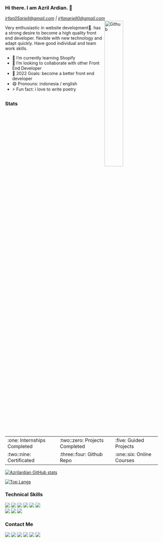 ### Hi there. I am Azril Ardian. 👋
*irfan05ariell@gmail.com \| irfanariell0@gmail.com*
<img width="35%" align="right" alt="Github" src="https://user-images.githubusercontent.com/48678280/88862734-4903af80-d201-11ea-968b-9c939d88a37c.gif" />

Very enthusiastic in website development💙. has a strong desire to become a high quality front end developer. flexible with new technology and adapt quickly. Have good individual and team work skills.

-   🌱 I’m currently learning Shopify
-   👯 I’m looking to collaborate with other Front End Developer
-   🥅 2022 Goals: become a better front end developer
-   😄 Pronouns: indonesia / english
-   ⚡ Fun fact: i love to write poetry

### Stats
<table>
  <tr>
    <td> :one: Internships Completed </td>
    <td> :two::zero: Projects Completed </td>
    <td>  :five: Guided Projects  </td>
  </tr>
  <tr>
    <td>  :two::nine: Certificated  </td>
    <td>  :three::four: Github Repo </td>
    <td>  :one::six: Online Courses  </td>
  </tr>
</table>

[![Azrilardian GitHub stats](https://github-readme-stats.vercel.app/api?username=azrilardian&show_icons=true)](https://github.com/anuraghazra/github-readme-stats)

[![Top Langs](https://github-readme-stats.vercel.app/api/top-langs/?username=azrilardian&layout=compact)](https://github.com/anuraghazra/github-readme-stats)


### Technical Skills
<img src = "https://img.shields.io/badge/-HTML5-E34F26?style=flat&logo=html5&logoColor=white"> <img src = "https://img.shields.io/badge/-CSS3-1572B6?style=flat&logo=css3&logoColor=white"> <img src="https://img.shields.io/badge/-Bootstrap-563D7C?style=flat&logo=bootstrap&logoColor=white"> <img src="https://img.shields.io/badge/-JavaScript-black?style=flat&logo=javascript&logoColor=eed718">
<img src="https://img.shields.io/badge/-React-161616?style=flat&logo=react&logoColor=00d9ff">
<img src="https://img.shields.io/badge/-Problem%20Solving-ffa804?style=flat"> </br>
<img src="https://img.shields.io/badge/-Microsoft%20Word-164ead?style=flat&logo=microsoft%20word"> <img src="https://img.shields.io/badge/-Microsoft%20Excel-026f39?style=flat&logo=microsoft%20excel"> <img src="https://img.shields.io/badge/-Microsoft%20PowerPoint-b9361a?style=flat&logo=microsoft%20powerpoint">

### Contact Me

[<img src="https://img.shields.io/badge/gmail-red.svg?&style=for-the-badge&logo=gmail&logoColor=white" />](mailto:irfan05ariell@gmail.com) [<img src="https://img.shields.io/badge/twitter-%231DA1F2.svg?&style=for-the-badge&logo=twitter&logoColor=white" />](https://twitter.com/azrilardian) [<img src="https://img.shields.io/badge/linkedin-%230077B5.svg?&style=for-the-badge&logo=linkedin&logoColor=white" />](https://www.linkedin.com/in/azril-ardian-03b7471a7/) [<img src = "https://img.shields.io/badge/instagram-%23E4405F.svg?&style=for-the-badge&logo=instagram&logoColor=white">](https://www.instagram.com/hi_reeve) [<img src = "https://img.shields.io/badge/facebook-%231877F2.svg?&style=for-the-badge&logo=facebook&logoColor=white">](https://www.facebook.com/azril.ardian.1/) [<img src ="https://img.shields.io/badge/Website-Azrilardian-blue.svg?&style=for-the-badge">](https://azrilardian.vercel.app/)
